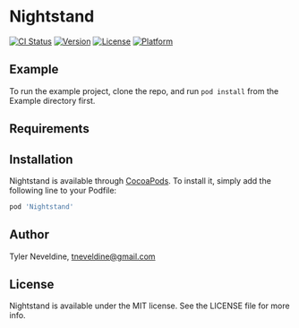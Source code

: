 # Nightstand

[![CI Status](https://img.shields.io/travis/tnev/Nightstand.svg?style=flat)](https://travis-ci.org/tnev/Nightstand)
[![Version](https://img.shields.io/cocoapods/v/Nightstand.svg?style=flat)](https://cocoapods.org/pods/Nightstand)
[![License](https://img.shields.io/cocoapods/l/Nightstand.svg?style=flat)](https://cocoapods.org/pods/Nightstand)
[![Platform](https://img.shields.io/cocoapods/p/Nightstand.svg?style=flat)](https://cocoapods.org/pods/Nightstand)

## Example

To run the example project, clone the repo, and run `pod install` from the Example directory first.

## Requirements

## Installation

Nightstand is available through [CocoaPods](https://cocoapods.org). To install
it, simply add the following line to your Podfile:

```ruby
pod 'Nightstand'
```

## Author

Tyler Neveldine, tneveldine@gmail.com

## License

Nightstand is available under the MIT license. See the LICENSE file for more info.
